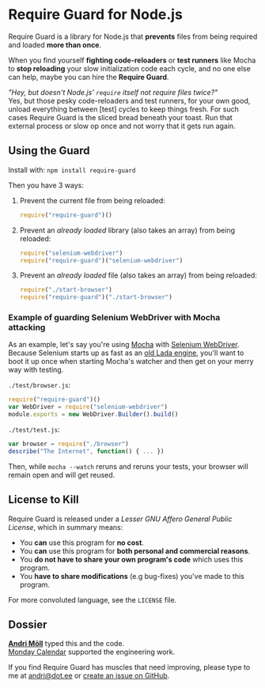 Require Guard for Node.js
=========================
Require Guard is a library for Node.js that **prevents** files from being required and loaded **more than once**.

When you find yourself **fighting code-reloaders** or **test runners** like Mocha to **stop reloading** your slow initialization code each cycle, and no one else can help, maybe you can hire the **Require Guard**.

*"Hey, but doesn't Node.js' `require` itself not require files twice?"*  
Yes, but those pesky code-reloaders and test runners, for your own good, unload everything between [test] cycles to keep things fresh. For such cases Require Guard is the sliced bread beneath your toast. Run that external process or slow op once and not worry that it gets run again.


Using the Guard
---------------
Install with: `npm install require-guard`

Then you have 3 ways:

1. Prevent the current file from being reloaded:
   ```javascript
   require("require-guard")()
   ```

2. Prevent an *already loaded* library (also takes an array) from being reloaded:
   ```javascript
   require("selenium-webdriver")
   require("require-guard")("selenium-webdriver")
   ```

3. Prevent an *already loaded* file (also takes an array) from being reloaded:
   ```javascript
   require("./start-browser")
   require("require-guard")("./start-browser")
   ```


### Example of guarding Selenium WebDriver with Mocha attacking 

As an example, let's say you're using [Mocha](http://visionmedia.github.com/mocha/) with [Selenium WebDriver](https://code.google.com/p/selenium/wiki/WebDriverJs). Because Selenium starts up as fast as an [old Lada engine](http://youtu.be/smndCQGZCLk), you'll want to boot it up once when starting Mocha's watcher and then get on your merry way with testing.

`./test/browser.js`:
```javascript
require("require-guard")()
var WebDriver = require("selenium-webdriver")
module.exports = new WebDriver.Builder().build()
```

`./test/test.js`:
```javascript
var browser = require("./browser")
describe("The Internet", function() { ... })
```

Then, while `mocha --watch` reruns and reruns your tests, your browser will remain open and will get reused.


License to Kill
---------------
Require Guard is released under a *Lesser GNU Affero General Public License*, which in summary means:

- You **can** use this program for **no cost**.
- You **can** use this program for **both personal and commercial reasons**.
- You **do not have to share your own program's code** which uses this program.
- You **have to share modifications** (e.g bug-fixes) you've made to this program.

For more convoluted language, see the `LICENSE` file.


Dossier
-------
**[Andri Möll](http://themoll.com)** typed this and the code.  
[Monday Calendar](http://mondayapp.com) supported the engineering work.

If you find Require Guard has muscles that need improving, please type to me at andri@dot.ee or [create an issue on GitHub](https://github.com/moll/node-require-guard/issues).
